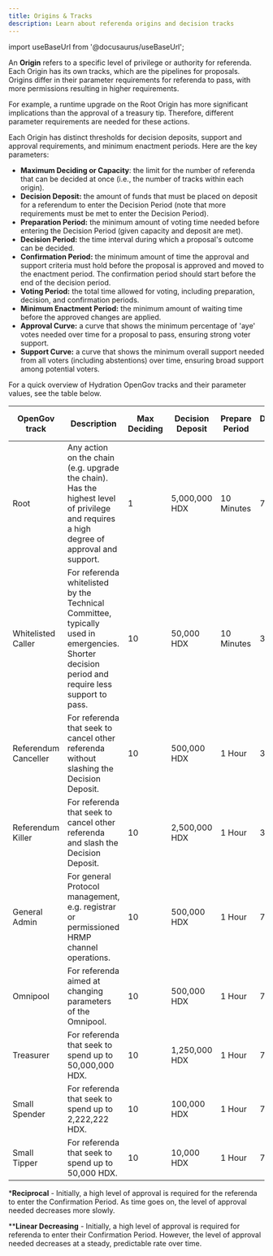 ```yaml
---
title: Origins & Tracks
description: Learn about referenda origins and decision tracks
---
```


import useBaseUrl from '@docusaurus/useBaseUrl';

An **Origin** refers to a specific level of privilege or authority for referenda. Each Origin has its own tracks, which are the pipelines for proposals. Origins differ in their parameter requirements for referenda to pass, with more permissions resulting in higher requirements.

For example, a runtime upgrade on the Root Origin has more significant implications than the approval of a treasury tip. Therefore, different parameter requirements are needed for these actions.

Each Origin has distinct thresholds for decision deposits, support and approval requirements, and minimum enactment periods. Here are the key parameters:

- **Maximum Deciding or Capacity**: the limit for the number of referenda that can be decided at once (i.e., the number of tracks within each origin).
- **Decision Deposit:** the amount of funds that must be placed on deposit for a referendum to enter the Decision Period (note that more requirements must be met to enter the Decision Period).
- **Preparation Period:** the minimum amount of voting time needed before entering the Decision Period (given capacity and deposit are met).
- **Decision Period:** the time interval during which a proposal's outcome can be decided.
- **Confirmation Period:** the minimum amount of time the approval and support criteria must hold before the proposal is approved and moved to the enactment period. The confirmation period should start before the end of the decision period.
- **Voting Period:** the total time allowed for voting, including preparation, decision, and confirmation periods.
- **Minimum Enactment Period:** the minimum amount of waiting time before the approved changes are applied.
- **Approval Curve:** a curve that shows the minimum percentage of 'aye' votes needed over time for a proposal to pass, ensuring strong voter support.
- **Support Curve:** a curve that shows the minimum overall support needed from all voters (including abstentions) over time, ensuring broad support among potential voters.

For a quick overview of Hydration OpenGov tracks and their parameter values, see the table below.

| OpenGov track        | Description                                                                                                                                    | Max Deciding | Decision Deposit | Prepare Period | Decision Period | Confirm Period | Min Enactment Period | Approval Curve | Support Curve                 |
|----------------------|------------------------------------------------------------------------------------------------------------------------------------------------| --- |------------------|----------------|-----------------|----------------|----------------------| --- |-------------------------------|
| Root                 | Any action on the chain (e.g. upgrade the chain). Has the highest level of privilege and requires a high degree of approval and support.       | 1 | 5,000,000 HDX    | 10 Minutes     | 7 Days          | 1 Day          | 4 Hours              | Reciprocal | Linear Decreasing             |
| Whitelisted Caller   | For referenda whitelisted by the Technical Committee, typically used in emergencies. Shorter decision period and require less support to pass. | 10 | 50,000 HDX       | 10 Minutes     | 3 Days          | 4 Hours        | 10 Minutes           | Reciprocal | Reciprocal Whitelisted Caller |
| Referendum Canceller | For referenda that seek to cancel other referenda without slashing the Decision Deposit.                                                       | 10 | 500,000 HDX      | 1 Hour         | 3 Days          | 1 Hour         | 10 Minutes           | Linear Decreasing | Reciprocal                    |
| Referendum Killer    | For referenda that seek to cancel other referenda and slash the Decision Deposit.                                                              | 10 | 2,500,000 HDX    | 1 Hour         | 3 Days          | 3 Hours        | 10 Minutes           | Linear Decreasing | Reciprocal                    |
| General Admin        | For general Protocol management, e.g. registrar or permissioned HRMP channel operations.                                                       | 10 | 500,000 HDX      | 1 Hour         | 7 Days          | 3 Hours        | 10 Minutes           | Reciprocal | Reciprocal                    |
| Omnipool             | For referenda aimed at changing parameters of the Omnipool.                                                                                    | 10 | 500,000 HDX      | 1 Hour         | 7 Days          | 3 Hours        | 10 Minutes           | Linear Decreasing | Reciprocal                    |
| Treasurer            | For referenda that seek to spend up to 50,000,000 HDX.                                                                                         | 10 | 1,250,000 HDX    | 1 Hour         | 7 Days          | 12 Hours       | 10 Minutes           | Reciprocal | Linear Decreasing             |
| Small Spender        | For referenda that seek to spend up to 2,222,222 HDX.                                                                                          | 10 | 100,000 HDX      | 1 Hour         | 7 Days          | 3 Hours        | 10 Minutes           | Linear Decreasing | Reciprocal                    |
| Small Tipper         | For referenda that seek to spend up to 50,000 HDX.                                                                                             | 10 | 10,000 HDX       | 1 Hour         | 7 Days          | 3 Hours        | 10 Minutes           | Linear Decreasing | Reciprocal                    |

***Reciprocal** - Initially, a high level of approval is required for the referenda to enter the Confirmation Period. As time goes on, the level of approval needed decreases more slowly.

****Linear Decreasing** - Initially, a high level of approval is required for referenda to enter their Confirmation Period. However, the level of approval needed decreases at a steady, predictable rate over time.